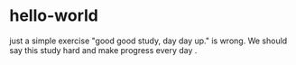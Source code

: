 # hello-world
just  a simple exercise
"good good study, day day up." is wrong. We should say this study hard and make progress every day .
